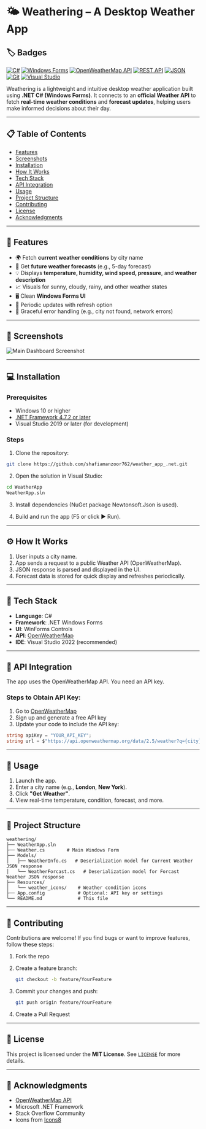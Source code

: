 
# 🌤️ Weathering – A Desktop Weather App

## 🏷️ Badges

[![C#](https://img.shields.io/badge/C%23-239120?style=for-the-badge&logo=c-sharp&logoColor=white)](https://learn.microsoft.com/en-us/dotnet/csharp/)
[![Windows Forms](https://img.shields.io/badge/Windows%20Forms-0078D7?style=for-the-badge&logo=windows&logoColor=white)](https://learn.microsoft.com/en-us/dotnet/desktop/winforms/)
[![OpenWeatherMap API](https://img.shields.io/badge/OpenWeatherMap%20API-FF6F00?style=for-the-badge&logo=cloudflare&logoColor=white)](https://openweathermap.org/api)
[![REST API](https://img.shields.io/badge/REST%20API-02569B?style=for-the-badge&logo=api&logoColor=white)](https://restfulapi.net/)
[![JSON](https://img.shields.io/badge/JSON-000000?style=for-the-badge&logo=json&logoColor=white)](https://www.json.org/json-en.html)
[![Git](https://img.shields.io/badge/Git-F05032?style=for-the-badge&logo=git&logoColor=white)](https://git-scm.com/)
[![Visual Studio](https://img.shields.io/badge/Visual%20Studio-5C2D91?style=for-the-badge&logo=visual-studio&logoColor=white)](https://visualstudio.microsoft.com/)

Weathering is a lightweight and intuitive desktop weather application built using **.NET C# (Windows Forms)**. It connects to an **official Weather API** to fetch **real-time weather conditions** and **forecast updates**, helping users make informed decisions about their day.

---

## 📋 Table of Contents

* [Features](#features)
* [Screenshots](#screenshots)
* [Installation](#installation)
* [How It Works](#how-it-works)
* [Tech Stack](#tech-stack)
* [API Integration](#api-integration)
* [Usage](#usage)
* [Project Structure](#project-structure)
* [Contributing](#contributing)
* [License](#license)
* [Acknowledgments](#acknowledgments)

---

<h2 id="features">🌟 Features</h2>


* 🌍 Fetch **current weather conditions** by city name
* 📆 Get **future weather forecasts** (e.g., 5-day forecast)
* 💡 Displays **temperature, humidity, wind speed, pressure**, and **weather description**
* 📈 Visuals for sunny, cloudy, rainy, and other weather states
* 🖥️ Clean **Windows Forms UI**
* 🔄 Periodic updates with refresh option
* 🚫 Graceful error handling (e.g., city not found, network errors)

---

<h2 id="screenshots">📸 Screenshots</h2>

![Main Dashboard Screenshot](https://via.placeholder.com/600x300.png?text=Weather+App+Screenshot)

---

<h2 id="installation">💻 Installation</h2>

### Prerequisites

* Windows 10 or higher
* [.NET Framework 4.7.2 or later](https://dotnet.microsoft.com/en-us/download/dotnet-framework)
* Visual Studio 2019 or later (for development)

### Steps

1. Clone the repository:

```bash
git clone https://github.com/shafiamanzoor762/weather_app_.net.git
```

2. Open the solution in Visual Studio:

```bash
cd WeatherApp
WeatherApp.sln
```

3. Install dependencies (NuGet package Newtonsoft.Json is used).

4. Build and run the app (F5 or click ▶️ Run).

---

<h2 id="how-it-works">⚙️ How It Works</h2>

1. User inputs a city name.
2. App sends a request to a public Weather API (OpenWeatherMap).
3. JSON response is parsed and displayed in the UI.
4. Forecast data is stored for quick display and refreshes periodically.

---

<h2 id="tech-stack">🧱 Tech Stack</h2>

* **Language**: C#
* **Framework**: .NET Windows Forms
* **UI**: WinForms Controls
* **API**: [OpenWeatherMap](https://openweathermap.org/api)
* **IDE**: Visual Studio 2022 (recommended)

---

<h2 id="api-integration">🔌 API Integration</h2>

The app uses the OpenWeatherMap API. You need an API key.

### Steps to Obtain API Key:

1. Go to [OpenWeatherMap](https://openweathermap.org/api)
2. Sign up and generate a free API key
3. Update your code to include the API key:

```csharp
string apiKey = "YOUR_API_KEY";
string url = $"https://api.openweathermap.org/data/2.5/weather?q={city}&appid={apiKey}&units=metric";
```

---

<h2 id="usage">🚀 Usage</h2>

1. Launch the app.
2. Enter a city name (e.g., **London**, **New York**).
3. Click **"Get Weather"**.
4. View real-time temperature, condition, forecast, and more.

---

<h2 id="project-structure">📁 Project Structure</h2>

```
weathering/
├── WeatherApp.sln
├── Weather.cs        # Main Windows Form
├── Models/
│   ├── WeatherInfo.cs   # Deserialization model for Current Weather JSON response
│   └── WeatherForcast.cs   # Deserialization model for Forcast Weather JSON response
├── Resources/
│   └── weather_icons/    # Weather condition icons
├── App.config            # Optional: API key or settings
└── README.md             # This file
```

---

<h2 id="contributing">🤝 Contributing</h2>

Contributions are welcome!
If you find bugs or want to improve features, follow these steps:

1. Fork the repo
2. Create a feature branch:

   ```bash
   git checkout -b feature/YourFeature
   ```
3. Commit your changes and push:

   ```bash
   git push origin feature/YourFeature
   ```
4. Create a Pull Request

---

<h2 id="license">📄 License</h2>

This project is licensed under the **MIT License**.
See [`LICENSE`](LICENSE) for more details.

---

<h2 id="acknowledgments">🙏 Acknowledgments</h2>

* [OpenWeatherMap API](https://openweathermap.org)
* Microsoft .NET Framework
* Stack Overflow Community
* Icons from [Icons8](https://icons8.com/)
